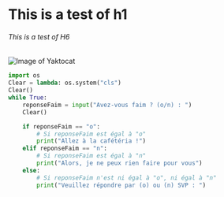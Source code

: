 # This is a test of h1
###### This is a test of H6
![Image of Yaktocat](https://octodex.github.com/images/yaktocat.png)

``` python
import os
Clear = lambda: os.system("cls")
Clear()
while True:
    reponseFaim = input("Avez-vous faim ? (o/n) : ")
    Clear()

    if reponseFaim == "o":
        # Si reponseFaim est égal à "o"
        print("Allez à la cafétéria !")
    elif reponseFaim == "n":
        # Si reponseFaim est égal à "n"
        print("Alors, je ne peux rien faire pour vous")
    else:
        # Si reponseFaim n'est ni égal à "o", ni égal à "n"
        print("Veuillez répondre par (o) ou (n) SVP : ")
```
